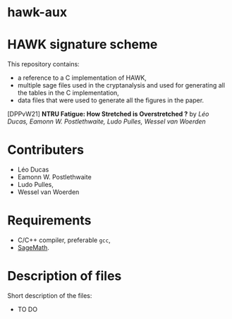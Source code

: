 # hawk-aux

# HAWK signature scheme
This repository contains:

* a reference to a C implementation of HAWK,
* multiple sage files used in the cryptanalysis and used for generating all the tables in the C implementation,
* data files that were used to generate all the figures in the paper.

[DPPvW21] **NTRU Fatigue: How Stretched is Overstretched ?**
by _Léo Ducas, Eamonn W. Postlethwaite, Ludo Pulles, Wessel van Woerden_

# Contributers

* Léo Ducas
* Eamonn W. Postlethwaite
* Ludo Pulles,
* Wessel van Woerden

# Requirements

* C/C++ compiler, preferable `gcc`,
* [SageMath](https://www.sagemath.org/).

# Description of files
Short description of the files:

* TO DO
